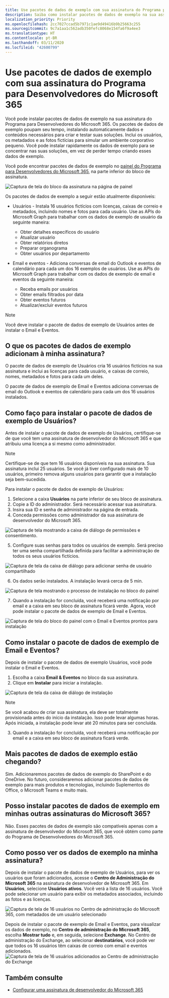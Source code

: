 ```yaml
---
title: Use pacotes de dados de exemplo com sua assinatura do Programa para Desenvolvedores do Microsoft 365
description: Saiba como instalar pacotes de dados de exemplo na sua assinatura de desenvolvedor para ajudar a colocar seu ambiente de área restrita em funcionamento rapidamente.
localization_priority: Priority
ms.openlocfilehash: 2cc7027ccad5b7971c1ae9d49416b9b25663c255
ms.sourcegitcommit: 9c7a1aa1c562adb350fefc8068e154fa6f9a4ee3
ms.translationtype: HT
ms.contentlocale: pt-BR
ms.lasthandoff: 03/11/2020
ms.locfileid: "42600799"
---
```

# <a name="use-sample-data-packs-with-your-microsoft-365-developer-program-subscription"></a>Use pacotes de dados de exemplo com sua assinatura do Programa para Desenvolvedores do Microsoft 365

Você pode instalar pacotes de dados de exemplo na sua assinatura do Programa para Desenvolvedores do Microsoft 365. Os pacotes de dados de exemplo poupam seu tempo, instalando automaticamente dados e conteúdos necessários para criar e testar suas soluções. Inclui os usuários, os metadados e as fotos fictícias para simular um ambiente corporativo pequeno. Você pode instalar rapidamente os dados de exemplo para se concentrar nas suas soluções, em vez de perder tempo criando esses dados de exemplo.

Você pode encontrar pacotes de dados de exemplo no [painel do Programa para Desenvolvedores do Microsoft 365](https://developer.microsoft.com/office/profile), na parte inferior do bloco de assinatura.

![Captura de tela do bloco da assinatura na página de painel](images/sample-data-pack-ux-tile-users-beginning.PNG)

Os pacotes de dados de exemplo a seguir estão atualmente disponíveis:

- Usuários - Instala 16 usuários fictícios com licenças, caixas de correio e metadados, incluindo nomes e fotos para cada usuário. Use as APIs do Microsoft Graph para trabalhar com os dados de exemplo de usuário da seguinte maneira:
  - Obter detalhes específicos do usuário
  - Atualizar usuário
  - Obter relatórios diretos
  - Preparar organograma  
  - Obter usuários por departamento

- Email e eventos - Adiciona conversas de email do Outlook e eventos de calendário para cada um dos 16 exemplos de usuários. Use as APIs do Microsoft Graph para trabalhar com os dados de exemplo de email e eventos da seguinte maneira:
  - Receba emails por usuários
  - Obter emails filtrados por data
  - Obter eventos futuros
  - Atualizar/excluir eventos futuros

> [!NOTE]
> Você deve instalar o pacote de dados de exemplo de Usuários antes de instalar o Email e Eventos.

## <a name="what-do-the-sample-data-packs-add-to-my-subscription"></a>O que os pacotes de dados de exemplo adicionam à minha assinatura?

O pacote de dados de exemplo de Usuários cria 16 usuários fictícios na sua assinatura e inclui as licenças para cada usuário, e caixas de correio, nomes, metadados e fotos para cada um deles.

O pacote de dados de exemplo de Email e Eventos adiciona conversas de email do Outlook e eventos de calendário para cada um dos 16 usuários instalados.

## <a name="how-do-i-install-the-users-sample-data-pack"></a>Como faço para instalar o pacote de dados de exemplo de Usuários?

Antes de instalar o pacote de dados de exemplo de Usuários, certifique-se de que você tem uma assinatura de desenvolvedor do Microsoft 365 e que atribuiu uma licença a si mesmo como administrador.

> [!NOTE]
> Certifique-se de que tem 16 usuários disponíveis na sua assinatura. Sua assinatura inclui 25 usuários. Se você já tiver configurado mais de 10 usuários, primeiro remova alguns usuários para garantir que a instalação seja bem-sucedida.

Para instalar o pacote de dados de exemplo de Usuários:

1. Selecione a caixa **Usuários** na parte inferior de seu bloco de assinatura.
2. Copie a ID do administrador. Será necessário acessar sua assinatura.
3. Insira sua ID e senha de administrador na página de entrada.
4. Conceda permissões como administrador da sua assinatura de desenvolvedor do Microsoft 365.

![Captura de tela mostrando a caixa de diálogo de permissões e consentimento. ](images/sample-data-pack-ux-tile-users-consent-with-permissions-combined.PNG)

5. Configure suas senhas para todos os usuários de exemplo. Será preciso ter uma senha compartilhada definida para facilitar a administração de todos os seus usuários fictícios.

![Captura de tela da caixa de diálogo para adicionar senha de usuário compartilhado](images/sample-data-pack-ux-tile-users-fake-user-password-creation.PNG)

6. Os dados serão instalados. A instalação levará cerca de 5 min.

![Captura de tela mostrando o processo de instalação no bloco do painel](images/sample-data-pack-ux-tile-users-installing-status.PNG)

7. Quando a instalação for concluída, você receberá uma notificação por email e a caixa em seu bloco de assinatura ficará verde. Agora, você pode instalar o pacote de dados de exemplo de Email e Eventos.

![Captura de tela do bloco do painel com o Email e Eventos prontos para instalação](images/sample-data-pack-ux-tile-users-installed.PNG)

## <a name="how-do-i-install-the-mail-and-events-sample-data-pack"></a>Como instalar o pacote de dados de exemplo de Email e Eventos?

Depois de instalar o pacote de dados de exemplo Usuários, você pode instalar o Email e Eventos.

1. Escolha a caixa **Email &amp; Eventos** no bloco da sua assinatura.
2. Clique em **Instalar** para iniciar a instalação.

![Captura de tela da caixa de diálogo de instalação](images/sample-data-pack-ux-tile-mail-and-events-begin-install.PNG)

> [!NOTE]
> Se você acabou de criar sua assinatura, ela deve ser totalmente provisionada antes do início da instalação. Isso pode levar algumas horas. Após iniciada, a instalação pode levar até 20 minutos para ser concluída.

3. Quando a instalação for concluída, você receberá uma notificação por email e a caixa em seu bloco de assinatura ficará verde.

## <a name="are-more-sample-data-packs-coming"></a>Mais pacotes de dados de exemplo estão chegando?

Sim. Adicionaremos pacotes de dados de exemplo do SharePoint e do OneDrive. No futuro, consideraremos adicionar pacotes de dados de exemplo para mais produtos e tecnologias, incluindo Suplementos do Office, o Microsoft Teams e muito mais.

## <a name="can-i-install-sample-data-packs-on-my-other-microsoft-365-subscriptions"></a>Posso instalar pacotes de dados de exemplo em minhas outras assinaturas do Microsoft 365?

Não. Esses pacotes de dados de exemplo são compatíveis apenas com a assinatura de desenvolvedor do Microsoft 365, que você obtém como parte do Programa de Desenvolvedores do Microsoft 365.

## <a name="how-can-i-see-the-sample-data-in-my-subscription"></a>Como posso ver os dados de exemplo na minha assinatura?

Depois de instalar o pacote de dados de exemplo de Usuários, para ver os usuários que foram adicionados, acesse o **Centro de Administração do Microsoft 365** na assinatura de desenvolvedor de Microsoft 365. Em **Usuários**, selecione **Usuários ativos**. Você verá a lista de 16 usuários. Você pode selecionar um usuário para exibir os metadados associados, incluindo as fotos e as licenças.

![Captura de tela de 16 usuários no Centro de administração do Microsoft 365, com metadados de um usuário selecionado](images/content-packs-07.PNG)

Depois de instalar o pacote de exemplo de Email e Eventos, para visualizar os dados de exemplo, no **Centro de administração do Microsoft 365**, escolha **Mostrar tudo** e, em seguida, selecione **Exchange**. No Centro de administração do Exchange, ao selecionar **destinatários**, você pode ver que todos os 16 usuários têm caixas de correio com email e eventos adicionados.
![Captura de tela de 16 usuários adicionados ao Centro de administração do Exchange](images/content-packs-08.PNG)

## <a name="see-also"></a>Também consulte

- [Configurar uma assinatura de desenvolvedor do Microsoft 365](microsoft-365-developer-program-get-started.md)
